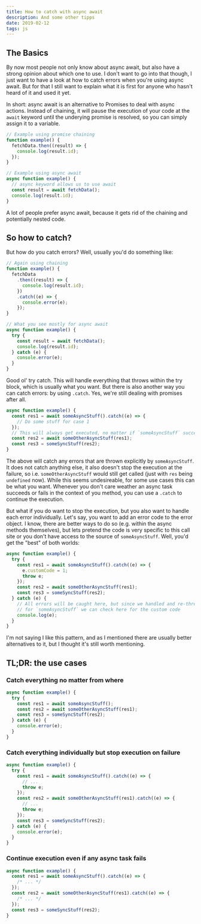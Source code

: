 ```yaml
---
title: How to catch with async await
description: And some other tipps
date: 2019-02-12
tags: js
---
```


## The Basics

By now most people not only know about async await, but also have a strong opinion about which one to use. I don't want to go into that though, I just want to have a look at how to catch errors when you're using async await. But for that I still want to explain what it is first for anyone who hasn't heard of it and used it yet.

In short: async await is an alternative to Promises to deal with async actions. Instead of chaining, it will pause the execution of your code at the `await` keyword until the underying promise is resolved, so you can simply assign it to a variable.

```js
// Example using promise chaining
function example() {
  fetchData.then((result) => {
    console.log(result.id);
  });
}

// Example using async await
async function example() {
  // async keyword allows us to use await
  const result = await fetchData();
  console.log(result.id);
}
```

A lot of people prefer async await, because it gets rid of the chaining and potentially nested code.

## So how to catch?

But how do you catch errors? Well, usually you'd do something like:

```js
// Again using chaining
function example() {
  fetchData
    .then((result) => {
      console.log(result.id);
    })
    .catch((e) => {
      console.error(e);
    });
}

// What you see mostly for async await
async function example() {
  try {
    const result = await fetchData();
    console.log(result.id);
  } catch (e) {
    console.error(e);
  }
}
```

Good ol' try catch. This will handle everything that throws within the try block, which is usually what you want. But there is also another way you can catch errors: by using `.catch`. Yes, we're still dealing with promises after all.

```js
async function example() {
  const res1 = await someAsyncStuff().catch((e) => {
    // Do some stuff for case 1
  });
  // This will always get executed, no matter if `someAsyncStuff` succeeds or fails
  const res2 = await someOtherAsyncStuff(res1);
  const res3 = someSyncStuff(res2);
}
```

The above will catch any errors that are thrown explicitly by `someAsyncStuff`. It does not catch anything else, it also doesn't stop the execution at the failure, so i.e. `someOtherAsyncStuff` would still get called (just with `res` being `undefined` now). While this seems undesireable, for some use cases this can be what you want. Whenever you don't care weather an async task succeeds or fails in the context of you method, you can use a `.catch` to continue the execution.

But what if you do want to stop the execution, but you also want to handle each error individually. Let's say, you want to add an error code to the error object. I know, there are better ways to do so (e.g. within the async methods themselves), but lets pretend the code is very specific to this call site or you don't have access to the source of `someAsyncStuff`. Well, you'd get the "best" of both worlds:

```js
async function example() {
  try {
    const res1 = await someAsyncStuff().catch((e) => {
      e.customCode = 1;
      throw e;
    });
    const res2 = await someOtherAsyncStuff(res1);
    const res3 = someSyncStuff(res2);
  } catch (e) {
    // All errors will be caught here, but since we handled and re-threw the error
    // for `someAsyncStuff` we can check here for the custom code
    console.log(e);
  }
}
```

I'm not saying I like this pattern, and as I mentioned there are usually better alternatives to it, but I thought it's still worth mentioning.

## TL;DR: the use cases

### Catch everything no matter from where

```js
async function example() {
  try {
    const res1 = await someAsyncStuff();
    const res2 = await someOtherAsyncStuff(res1);
    const res3 = someSyncStuff(res2);
  } catch (e) {
    console.error(e);
  }
}
```

### Catch everything individually but stop execution on failure

```js
async function example() {
  try {
    const res1 = await someAsyncStuff().catch((e) => {
      // ...
      throw e;
    });
    const res2 = await someOtherAsyncStuff(res1).catch((e) => {
      // ...
      throw e;
    });
    const res3 = someSyncStuff(res2);
  } catch (e) {
    console.error(e);
  }
}
```

### Continue execution even if any async task fails

```js
async function example() {
  const res1 = await someAsyncStuff().catch((e) => {
    /* ... */
  });
  const res2 = await someOtherAsyncStuff(res1).catch((e) => {
    /* ... */
  });
  const res3 = someSyncStuff(res2);
}
```
